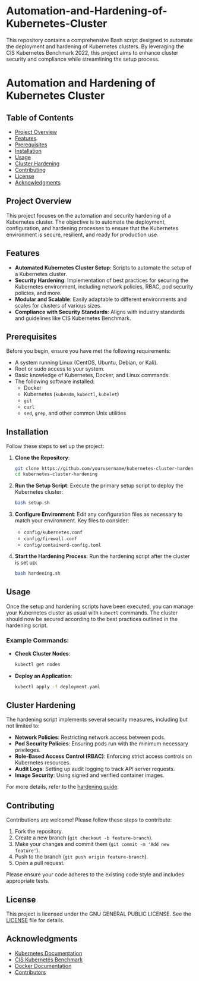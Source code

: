 # Automation-and-Hardening-of-Kubernetes-Cluster
This repository contains a comprehensive Bash script designed to automate the deployment and hardening of Kubernetes clusters. By leveraging the CIS Kubernetes Benchmark 2022, this project aims to enhance cluster security and compliance while streamlining the setup process.


# Automation and Hardening of Kubernetes Cluster

## Table of Contents
- [Project Overview](#project-overview)
- [Features](#features)
- [Prerequisites](#prerequisites)
- [Installation](#installation)
- [Usage](#usage)
- [Cluster Hardening](#cluster-hardening)
- [Contributing](#contributing)
- [License](#license)
- [Acknowledgments](#acknowledgments)

## Project Overview

This project focuses on the automation and security hardening of a Kubernetes cluster. The objective is to automate the deployment, configuration, and hardening processes to ensure that the Kubernetes environment is secure, resilient, and ready for production use.

## Features

- **Automated Kubernetes Cluster Setup**: Scripts to automate the setup of a Kubernetes cluster.
- **Security Hardening**: Implementation of best practices for securing the Kubernetes environment, including network policies, RBAC, pod security policies, and more.
- **Modular and Scalable**: Easily adaptable to different environments and scales for clusters of various sizes.
- **Compliance with Security Standards**: Aligns with industry standards and guidelines like CIS Kubernetes Benchmark.

## Prerequisites

Before you begin, ensure you have met the following requirements:

- A system running Linux (CentOS, Ubuntu, Debian, or Kali).
- Root or sudo access to your system.
- Basic knowledge of Kubernetes, Docker, and Linux commands.
- The following software installed:
  - Docker
  - Kubernetes (`kubeadm`, `kubectl`, `kubelet`)
  - `git`
  - `curl`
  - `sed`, `grep`, and other common Unix utilities

## Installation

Follow these steps to set up the project:

1. **Clone the Repository**:
   ```bash
   git clone https://github.com/yourusername/kubernetes-cluster-hardening.git
   cd kubernetes-cluster-hardening
   ```

2. **Run the Setup Script**:
   Execute the primary setup script to deploy the Kubernetes cluster:
   ```bash
   bash setup.sh
   ```

3. **Configure Environment**:
   Edit any configuration files as necessary to match your environment. Key files to consider:
   - `config/kubernetes.conf`
   - `config/firewall.conf`
   - `config/containerd-config.toml`

4. **Start the Hardening Process**:
   Run the hardening script after the cluster is set up:
   ```bash
   bash hardening.sh
   ```

## Usage

Once the setup and hardening scripts have been executed, you can manage your Kubernetes cluster as usual with `kubectl` commands. The cluster should now be secured according to the best practices outlined in the hardening script.

### Example Commands:

- **Check Cluster Nodes**:
  ```bash
  kubectl get nodes
  ```

- **Deploy an Application**:
  ```bash
  kubectl apply -f deployment.yaml
  ```

## Cluster Hardening

The hardening script implements several security measures, including but not limited to:

- **Network Policies**: Restricting network access between pods.
- **Pod Security Policies**: Ensuring pods run with the minimum necessary privileges.
- **Role-Based Access Control (RBAC)**: Enforcing strict access controls on Kubernetes resources.
- **Audit Logs**: Setting up audit logging to track API server requests.
- **Image Security**: Using signed and verified container images.

For more details, refer to the [hardening guide](docs/hardening-guide.md).

## Contributing

Contributions are welcome! Please follow these steps to contribute:

1. Fork the repository.
2. Create a new branch (`git checkout -b feature-branch`).
3. Make your changes and commit them (`git commit -m 'Add new feature'`).
4. Push to the branch (`git push origin feature-branch`).
5. Open a pull request.

Please ensure your code adheres to the existing code style and includes appropriate tests.

## License

This project is licensed under the GNU GENERAL PUBLIC LICENSE. See the [LICENSE](LICENSE) file for details.

## Acknowledgments

- [Kubernetes Documentation](https://kubernetes.io/docs/)
- [CIS Kubernetes Benchmark](https://www.cisecurity.org/benchmark/kubernetes/)
- [Docker Documentation](https://docs.docker.com/)
- [Contributors](CONTRIBUTORS.md)
```
